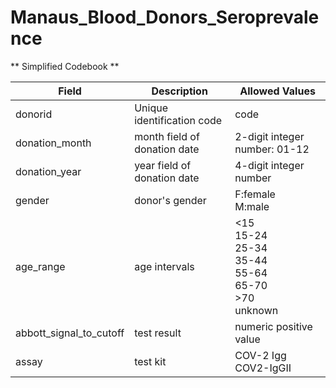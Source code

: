 # Manaus_Blood_Donors_Seroprevalence


** Simplified Codebook **

|Field|Description|Allowed Values|
|---|---|---|
|donorid|Unique identification code|code|
|donation_month|month field of donation date|2-digit integer number: 01-12|
|donation_year|year field of donation date|4-digit integer number|
|gender|donor's gender|F:female<br>M:male|
|age_range|age intervals|<15<br>15-24<br>25-34<br>35-44<br>55-64<br>65-70<br>>70<br>unknown|
|abbott_signal_to_cutoff| test result|numeric positive value|
|assay|test kit|COV-2 Igg<br>COV2-IgGII

